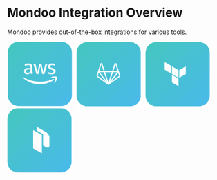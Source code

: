 # Mondoo Integration Overview

Mondoo provides out-of-the-box integrations for various tools.

<style>
a.integration {
  text-decoration: none;
  border: none;
}

a:hover.integration {
  opacity: 0.6;
}

a.integration img {
  width: 150px;
  margin-right:10px;
}
</style>

<a href="/docs/integration/aws-ec2" class="integration"><img src="../assets/button-aws.png" class="integration"/></a><a href="/docs/integration/cicd" class="integration"><img src="../assets/button-gitlab.png"/></a><a href="/docs/integration/terraform" class="integration"><img src="../assets/button-terraform.png"/></a><a href="/docs/integration/packer" class="integration"><img src="../assets/button-packer.png" /></a>

